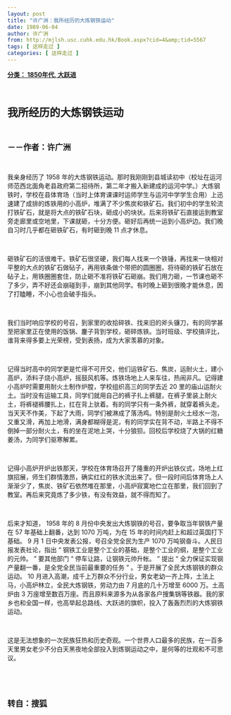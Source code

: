 ```yaml
---
layout: post
title: "许广洲：我所经历的大炼钢铁运动"
date: 1989-06-04
author: 许广洲
from: http://mjlsh.usc.cuhk.edu.hk/Book.aspx?cid=4&amp;tid=5567
tags: [ 这样走过 ]
categories: [ 这样走过 ]
---
```


<div style="margin: 15px 10px 10px 0px;">
<div>
<span id="ctl00_ContentPlaceHolder1_chapter1_SubjectLabel" style="font-weight:bold;text-decoration:underline;">
   分类： 1850年代, 大跃进
  </span>
</div>
<p class="p1">
<b>
<font size="5">
<span class="s1">
</span>
<br/>
</font>
</b>
</p>
<p class="p2">
<span class="s1">
<b>
<font size="5">
     我所经历的大炼钢铁运动
    </font>
</b>
</span>
</p>
<p class="p1">
<b>
<font size="4">
<span class="s1">
</span>
<br/>
</font>
</b>
</p>
<p class="p2">
<span class="s1">
<b>
<font size="4">
     －－作者：许广洲
    </font>
</b>
</span>
</p>
<p class="p1">
<span class="s1">
</span>
<br/>
</p>
<p class="p2">
<span class="s1">
   我亲身经历了
  </span>
<span class="s2">
   1958
  </span>
<span class="s1">
   年的大炼钢铁运动。那时我刚刚到县城读初中（校址在运河师范西北面角老县政府第二招待所，第二年才搬入新建成的运河中学。）大炼钢铁时，学校在县体育场（当时上体育课课时运师学生与运河中学学生合用）上迅速建了成排的炼铁用的小高炉，堆满了不少焦炭和铁矿石。我们初中的学生轮流打铁矿石，就是将大点的铁矿石块，砸成小的块状。后来将铁矿石直接运到教室旁走廊里或空地里，下课就砸，十分方便。砸好后再统一运到小高炉边。我们晚自习时几乎都在砸铁矿石，有时砸到晚
  </span>
<span class="s2">
   11
  </span>
<span class="s1">
   点才休息。
  </span>
</p>
<p class="p1">
<span class="s1">
</span>
<br/>
</p>
<p class="p2">
<span class="s1">
   砸铁矿石的活很难干。铁矿石很坚硬，我们每人找来一个铁锤，再找来一块相对平整的大点的铁矿石做砧子，再用铁条做个带把的圆圈圈，将待砸的铁矿石放在砧子上，用铁圈圈套住，防止砸不准将铁矿石砸崩。我们用力砸，一节课也砸不了多少，弄不好还会崩碰到手，崩到其他同学。有时晚上砸到很晚才能休息，困了打瞌睡，不小心也会破手指头。
  </span>
</p>
<p class="p1">
<span class="s1">
</span>
<br/>
</p>
<p class="p2">
<span class="s1">
   我们当时响应学校的号召，到家里的收拾碎铁、找来旧的斧头镰刀，有的同学甚至把家里正在使用的饭锅、鏖子背到学校，砸碎炼铁。当时班级、学校搞评比，谁背来得多要上光荣榜，受到表扬，成为大家羡慕的对象。
  </span>
</p>
<p class="p1">
<span class="s1">
</span>
<br/>
</p>
<p class="p2">
<span class="s1">
   记得当时高中的同学更是忙得不可开交，他们运铁矿石、焦炭，运耐火土，建小高炉，添料子烧小高炉，摇鼓风机等。炼铁场地上人来车往，热闹非凡。记得建小高炉时需要用耐火土制作炉膛，学校组织高三的同学去近
  </span>
<span class="s2">
   20
  </span>
<span class="s1">
   里的庙山运耐火土。当时没有运输工具，同学们就用自己的裤子扎上裤腿，在裤子里装上耐火土，将裤褪裤腰扎上，扛在背上驮着。有的同学只有一条外裤，就穿着裤头走。当天天不作美，下起了大雨，同学们被淋成了落汤鸡。特别是耐火土经水一泡，又重又滑，再加上地滑，满身都糊得是泥，有的同学实在背不动，半路上不得不倒掉一部分耐火土，有的坐在泥地上哭，十分狼狈。回校后学校烧了大锅的红糖姜汤，为同学们驱寒解累。
  </span>
</p>
<p class="p1">
<span class="s1">
</span>
<br/>
</p>
<p class="p2">
<span class="s1">
   记得小高炉开炉出铁那天，学校在体育场召开了隆重的开炉出铁仪式，场地上红旗招展，师生们群情激昂，确实红红的铁水流出来了。但一段时间后体育场上人渐渐少了，焦炭、铁矿石依然堆在那里，小高炉寂寞地伫立在那里，我们回到了教室。再后来究竟炼了多少铁，有没有效益，就不得而知了。
  </span>
</p>
<p class="p1">
<span class="s1">
</span>
<br/>
</p>
<p class="p2">
<span class="s1">
   后来才知道，
  </span>
<span class="s2">
   1958
  </span>
<span class="s1">
   年的
  </span>
<span class="s2">
   8
  </span>
<span class="s1">
   月份中央发出大炼钢铁的号召，要争取当年钢铁产量在
  </span>
<span class="s2">
   57
  </span>
<span class="s1">
   年基础上翻番，达到
  </span>
<span class="s2">
   1070
  </span>
<span class="s1">
   万吨，为在
  </span>
<span class="s2">
   15
  </span>
<span class="s1">
   年的时间内赶上和超过英国打下基础。
  </span>
<span class="s2">
   9
  </span>
<span class="s1">
   月
  </span>
<span class="s2">
   1
  </span>
<span class="s1">
   日中央发表公报，号召全党全民为生产
  </span>
<span class="s2">
   1070
  </span>
<span class="s1">
   万吨钢奋斗。人民日报发表社论，指出
  </span>
<span class="s2">
   “
  </span>
<span class="s1">
   钢铁工业是整个工业的基础，是整个工业的纲，是整个工业的元帅。
  </span>
<span class="s2">
   ”
  </span>
<span class="s1">
   要其他部门
  </span>
<span class="s2">
   “
  </span>
<span class="s1">
   停车让路，让钢铁元帅升帐。
  </span>
<span class="s2">
   ”
  </span>
<span class="s1">
   提出
  </span>
<span class="s2">
   “
  </span>
<span class="s1">
   全力保证实现钢产量翻一番，是全党全民当前最重要的任务
  </span>
<span class="s2">
   ”
  </span>
<span class="s1">
   。于是开展了全民大炼钢铁的群众运动。
  </span>
<span class="s2">
   10
  </span>
<span class="s1">
   月进入高潮，成千上万群众不分行业，男女老幼一齐上阵，土法上马，小高炉林立，全民大炼钢铁，劳动力由
  </span>
<span class="s2">
   7
  </span>
<span class="s1">
   月底的几十万增至
  </span>
<span class="s2">
   6000
  </span>
<span class="s1">
   万。土高炉由
  </span>
<span class="s2">
   3
  </span>
<span class="s1">
   万座增至数百万座。而且原料来源多为从各家各户搜集锅等铁器。我的家乡也和全国一样，也高举起总路线、大跃进的旗帜，投入了轰轰烈烈的大炼钢铁运动。
  </span>
</p>
<p class="p1">
<span class="s1">
</span>
<br/>
</p>
<p class="p2">
<span class="s1">
   这是无法想象的一次民族狂热和历史奇观。一个世界人口最多的民族，在一百多天里男女老少不分白天黑夜地全部投入到炼钢运动之中，是何等的壮观和不可思议。
  </span>
</p>
<p class="p1">
<span class="s1">
</span>
<br/>
</p>
<p class="p1">
<b>
<font size="4">
<span class="s1">
</span>
<br/>
</font>
</b>
</p>
<p class="p2">
<span class="s1">
<b>
<font size="4">
     转自：搜狐
    </font>
</b>
</span>
</p>
</div>
